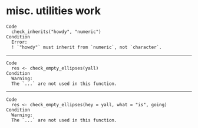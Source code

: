 # misc. utilities work

    Code
      check_inherits("howdy", "numeric")
    Condition
      Error:
      ! `"howdy"` must inherit from `numeric`, not `character`.

---

    Code
      res <- check_empty_ellipses(yall)
    Condition
      Warning:
      The `...` are not used in this function.

---

    Code
      res <- check_empty_ellipses(hey = yall, what = "is", going)
    Condition
      Warning:
      The `...` are not used in this function.

